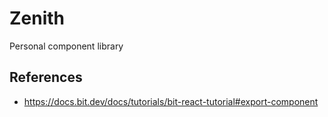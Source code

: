 # Zenith

Personal component library

## References

- https://docs.bit.dev/docs/tutorials/bit-react-tutorial#export-component
